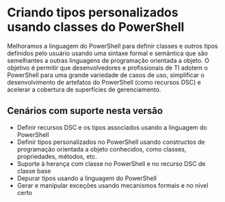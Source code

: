 # Criando tipos personalizados usando classes do PowerShell

Melhoramos a linguagem do PowerShell para definir classes e outros tipos definidos pelo usuário usando uma sintaxe formal e semântica que são semelhantes a outras linguagens de programação orientada a objeto. O objetivo é permitir que desenvolvedores e profissionais de TI adotem o PowerShell para uma grande variedade de casos de uso, simplificar o desenvolvimento de artefatos do PowerShell (como recursos DSC) e acelerar a cobertura de superfícies de gerenciamento.

## Cenários com suporte nesta versão

-   Definir recursos DSC e os tipos associados usando a linguagem do PowerShell
-   Definir tipos personalizados no PowerShell usando constructos de programação orientada a objeto conhecidos, como classes, propriedades, métodos, etc.
-   Suporte à herança com classe no PowerShell e no recurso DSC de classe base
-   Depurar tipos usando a linguagem do PowerShell
-   Gerar e manipular exceções usando mecanismos formais e no nível certo<!--HONumber=Mar16_HO2-->
